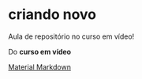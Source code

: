 # criando novo
 Aula de repositório no curso em vídeo!
 
 Do **curso em vídeo**
 
[Material Markdown](https://docs.pipz.com/central-de-ajuda/learning-center/guia-basico-de-markdown#open)
